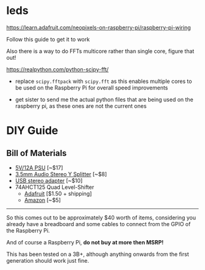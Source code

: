 # leds

https://learn.adafruit.com/neopixels-on-raspberry-pi/raspberry-pi-wiring

Follow this guide to get it to work

Also there is a way to do FFTs multicore rather than single core, figure that out!

https://realpython.com/python-scipy-fft/

- replace `scipy.fftpack` with `scipy.fft` as this enables multiple cores to be used on the Raspberry Pi for overall speed improvements

- get sister to send me the actual python files that are being used on the raspberry pi, as these ones are not the current ones

# DIY Guide  

## Bill of Materials

- [5V/12A PSU](https://www.amazon.com/gp/product/B074YHN8D1/ref=ppx_yo_dt_b_asin_title_o04_s00?ie=UTF8&th=1) [~$17]
- [3.5mm Audio Stereo Y Splitter](https://www.amazon.com/gp/product/B00LM0ZGK6/ref=ppx_yo_dt_b_asin_title_o04_s01?ie=UTF8&psc=1) [~$8]
- [USB stereo adapter](https://www.amazon.com/gp/product/B00IRVQ0F8/ref=ppx_yo_dt_b_asin_title_o04_s01?ie=UTF8&psc=1) [~$10]
- 74AHCT125 Quad Level-Shifter
    - [Adafruit](https://www.adafruit.com/product/1787) [$1.50 + shipping]
    - [Amazon](https://www.amazon.com/gp/product/B00XW2L39K/ref=ppx_yo_dt_b_asin_title_o03_s00?ie=UTF8&psc=1) [~$5]

---

So this comes out to be approximately $40 worth of items, considering you already have a breadboard and some cables to connect from the GPIO of the Raspberry Pi. 

And of course a Raspberry Pi, **do not buy at more then MSRP!**

This has been tested on a 3B+, although anything onwards from the first generation should work just fine.



